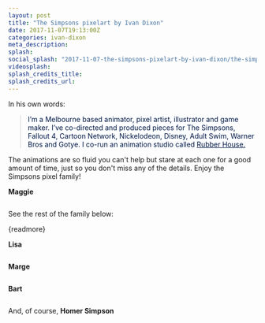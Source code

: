 ```yaml
---
layout: post
title: "The Simpsons pixelart by Ivan Dixon"
date: 2017-11-07T19:13:00Z
categories: ivan-dixon 
meta_description: 
splash: 
social_splash: "2017-11-07-the-simpsons-pixelart-by-ivan-dixon/the-simpsons-pixelart-by-ivan-dixon_social_splash.png"
videosplash: 
splash_credits_title: 
splash_credits_url: 
---
```

<p>In his own words:</p><blockquote><span style="background-color: rgb(252, 254, 255); color: rgb(0, 22, 69);">I’m a Melbourne based animator, pixel artist, illustrator and game maker. I’ve co-directed and produced pieces for The Simpsons, Fallout 4, Cartoon Network, Nickelodeon, Disney, Adult Swim, Warner Bros and Gotye. I co-run an animation studio called&nbsp;</span><a href="http://t.umblr.com/redirect?z=http%3A%2F%2Fwww.rubberhousestudio.com%2F&amp;t=NTQzMWY5MWIxMDM4NzZhZDRlNTc0MWY0NWEyNjQ0ZTcxZTRiNGRiYixUbU4zdWpESg%3D%3D&amp;p=&amp;m=0" target="_blank" style="background-color: rgb(252, 254, 255); color: rgb(0, 22, 69);">Rubber House.</a></blockquote><p>The animations are so fluid you can't help but stare at each one for a good amount of time, just so you don't miss any of the details. Enjoy the Simpsons pixel family!</p><p><strong>Maggie</strong></p><p><img class="" data-src="2017-11-07-the-simpsons-pixelart-by-ivan-dixon/the-simpsons-pixelart-by-ivan-dixon_1.gif"></p><p>See the rest of the family below:</p><p>{readmore}</p><p><strong>Lisa</strong></p><p><img data-src="2017-11-07-the-simpsons-pixelart-by-ivan-dixon/the-simpsons-pixelart-by-ivan-dixon_2.gif"></p><p><strong>Marge</strong></p><p><img data-src="2017-11-07-the-simpsons-pixelart-by-ivan-dixon/the-simpsons-pixelart-by-ivan-dixon_3.gif"></p><p><strong>Bart</strong></p><p><img data-src="2017-11-07-the-simpsons-pixelart-by-ivan-dixon/the-simpsons-pixelart-by-ivan-dixon_4.gif"></p><p>And, of course, <strong>Homer Simpson</strong></p><p><img data-src="2017-11-07-the-simpsons-pixelart-by-ivan-dixon/the-simpsons-pixelart-by-ivan-dixon_5.gif"></p>